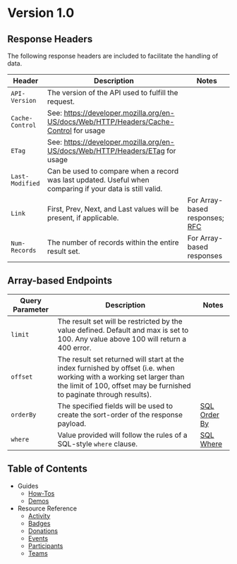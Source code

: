 # Version 1.0

## Response Headers
The following response headers are included to facilitate the handling of data.

|Header|Description|Notes|
|---|---|---|
|`API-Version`|The version of the API used to fulfill the request.||
|`Cache-Control`|See: https://developer.mozilla.org/en-US/docs/Web/HTTP/Headers/Cache-Control for usage||
|`ETag`|See: https://developer.mozilla.org/en-US/docs/Web/HTTP/Headers/ETag for usage||
|`Last-Modified`|Can be used to compare when a record was last updated. Useful when comparing if your data is still valid.||
|`Link`|First, Prev, Next, and Last values will be present, if applicable.|For Array-based responses; [RFC](http://www.rfc-editor.org/rfc/rfc5988.txt)|
|`Num-Records`|The number of records within the entire result set.|For Array-based responses|

## Array-based Endpoints

|Query Parameter|Description|Notes|
|---|---|---|
|`limit`|The result set will be restricted by the value defined. Default and max is set to 100. Any value above 100 will return a 400 error.||
|`offset`|The result set returned will start at the index furnished by offset (i.e. when working with a working set larger than the limit of 100, offset may be furnished to paginate through results).||
|`orderBy`|The specified fields will be used to create the sort-order of the response payload.|[SQL Order By](https://www.w3schools.com/sql/sql_orderby.asp)|
|`where`|Value provided will follow the rules of a SQL-style `where` clause.|[SQL Where](https://www.w3schools.com/sql/sql_where.asp)|

## Table of Contents
* Guides
  * [How-Tos](how-tos.md)
  * [Demos](demos.md)
* Resource Reference
  * [Activity](/resources/activity.md)
  * [Badges](/resources/badges.md)
  * [Donations](/resources/donations.md)
  * [Events](/resources/events.md)
  * [Participants](/resources/participants.md)
  * [Teams](/resources/teams.md)
